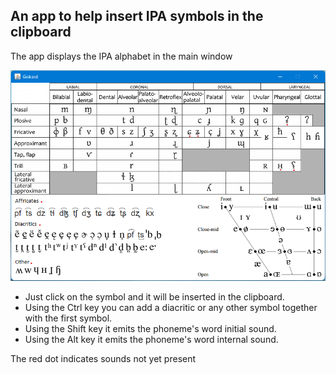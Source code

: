 ## An app to help insert IPA symbols in the clipboard 

The app displays the IPA alphabet in the main window

![image](Giskard.png)

* Just click on the symbol and it will be inserted in the clipboard.
* Using the Ctrl key you can add a diacritic or any other symbol together with the first symbol.
* Using the Shift key it emits the phoneme's word initial sound.
* Using the Alt key it emits the phoneme's word internal sound.

The red dot indicates sounds not yet present